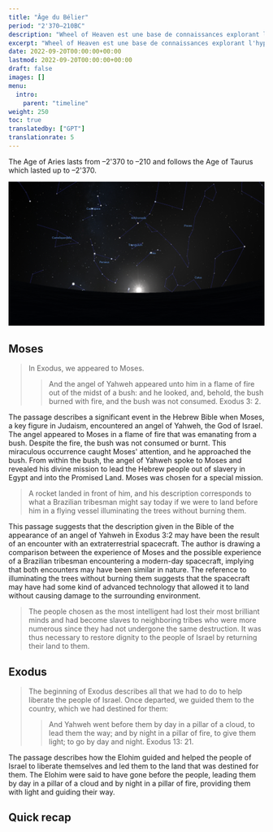 ```yaml
---
title: "Âge du Bélier"
period: "2'370—210BC"
description: "Wheel of Heaven est une base de connaissances explorant l'hypothèse de travail selon laquelle la vie sur Terre a été intelligemment conçue par une civilisation extraterrestre, les soi-disant Élohim."
excerpt: "Wheel of Heaven est une base de connaissances explorant l'hypothèse de travail selon laquelle la vie sur Terre a été intelligemment conçue par une civilisation extraterrestre, les soi-disant Élohim."
date: 2022-09-20T00:00:00+00:00
lastmod: 2022-09-20T00:00:00+00:00
draft: false
images: []
menu:
  intro:
    parent: "timeline"
weight: 250
toc: true
translatedby: ["GPT"]
translationrate: 5
---
```


The Age of Aries lasts from –2'370 to –210 and follows the Age of Taurus which lasted up to –2'370.

![Image](images/equinox_bc2370.png "Vernal equinox in 2370 BC")

## Moses

> In Exodus, we appeared to Moses.
>
>> And the angel of Yahweh appeared unto him in a flame of fire out of the midst of a bush: and he looked, and, behold, the bush burned with fire, and the bush was not consumed. Exodus 3: 2.

The passage describes a significant event in the Hebrew Bible when Moses, a key figure in Judaism, encountered an angel of Yahweh, the God of Israel. The angel appeared to Moses in a flame of fire that was emanating from a bush. Despite the fire, the bush was not consumed or burnt. This miraculous occurrence caught Moses' attention, and he approached the bush. From within the bush, the angel of Yahweh spoke to Moses and revealed his divine mission to lead the Hebrew people out of slavery in Egypt and into the Promised Land. Moses was chosen for a special mission.

> A rocket landed in front of him, and his description corresponds to what a Brazilian tribesman might say today if we were to land before him in a flying vessel illuminating the trees without burning them.

This passage suggests that the description given in the Bible of the appearance of an angel of Yahweh in Exodus 3:2 may have been the result of an encounter with an extraterrestrial spacecraft. The author is drawing a comparison between the experience of Moses and the possible experience of a Brazilian tribesman encountering a modern-day spacecraft, implying that both encounters may have been similar in nature. The reference to illuminating the trees without burning them suggests that the spacecraft may have had some kind of advanced technology that allowed it to land without causing damage to the surrounding environment.

> The people chosen as the most intelligent had lost their most brilliant minds and had become slaves to neighboring tribes who were more numerous since they had not undergone the same destruction. It was thus necessary to restore dignity to the people of Israel by returning their land to them.

## Exodus

> The beginning of Exodus describes all that we had to do to help liberate the people of Israel. Once departed, we guided them to the country, which we had destined for them:
>
>> And Yahweh went before them by day in a pillar of a cloud, to lead them the way; and by night in a pillar of fire, to give them light; to go by day and night. Exodus 13: 21.

The passage describes how the Elohim guided and helped the people of Israel to liberate themselves and led them to the land that was destined for them. The Elohim were said to have gone before the people, leading them by day in a pillar of a cloud and by night in a pillar of fire, providing them with light and guiding their way.

## Quick recap

